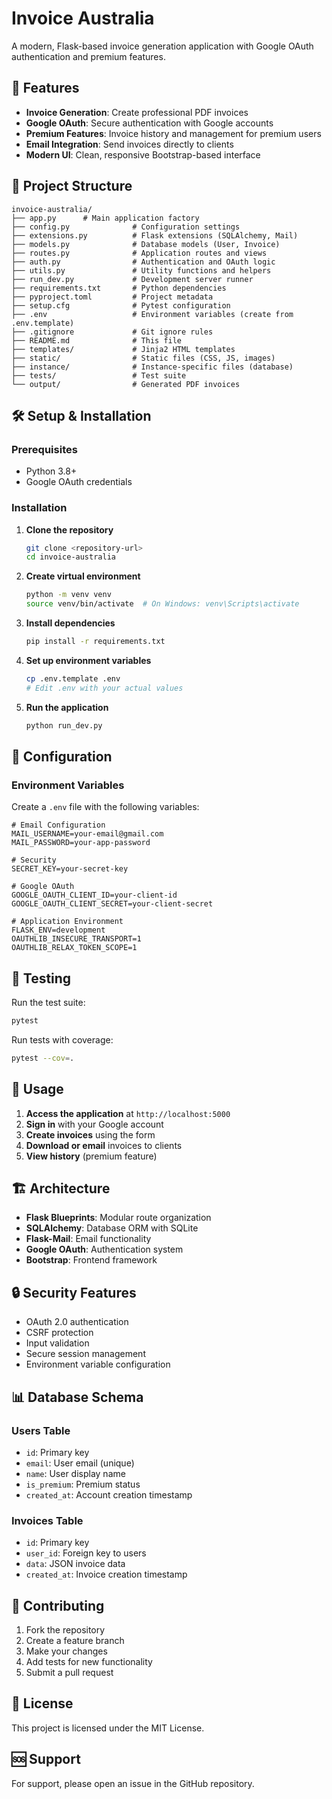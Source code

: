 # Invoice Australia

A modern, Flask-based invoice generation application with Google OAuth authentication and premium features.

## 🚀 Features

- **Invoice Generation**: Create professional PDF invoices
- **Google OAuth**: Secure authentication with Google accounts
- **Premium Features**: Invoice history and management for premium users
- **Email Integration**: Send invoices directly to clients
- **Modern UI**: Clean, responsive Bootstrap-based interface

## 📁 Project Structure

```
invoice-australia/
├── app.py      # Main application factory
├── config.py              # Configuration settings
├── extensions.py          # Flask extensions (SQLAlchemy, Mail)
├── models.py              # Database models (User, Invoice)
├── routes.py              # Application routes and views
├── auth.py                # Authentication and OAuth logic
├── utils.py               # Utility functions and helpers
├── run_dev.py             # Development server runner
├── requirements.txt       # Python dependencies
├── pyproject.toml         # Project metadata
├── setup.cfg              # Pytest configuration
├── .env                   # Environment variables (create from .env.template)
├── .gitignore             # Git ignore rules
├── README.md              # This file
├── templates/             # Jinja2 HTML templates
├── static/                # Static files (CSS, JS, images)
├── instance/              # Instance-specific files (database)
├── tests/                 # Test suite
└── output/                # Generated PDF invoices
```

## 🛠️ Setup & Installation

### Prerequisites
- Python 3.8+
- Google OAuth credentials

### Installation

1. **Clone the repository**
   ```bash
   git clone <repository-url>
   cd invoice-australia
   ```

2. **Create virtual environment**
   ```bash
   python -m venv venv
   source venv/bin/activate  # On Windows: venv\Scripts\activate
   ```

3. **Install dependencies**
   ```bash
   pip install -r requirements.txt
   ```

4. **Set up environment variables**
   ```bash
   cp .env.template .env
   # Edit .env with your actual values
   ```

5. **Run the application**
   ```bash
   python run_dev.py
   ```

## 🔧 Configuration

### Environment Variables

Create a `.env` file with the following variables:

```env
# Email Configuration
MAIL_USERNAME=your-email@gmail.com
MAIL_PASSWORD=your-app-password

# Security
SECRET_KEY=your-secret-key

# Google OAuth
GOOGLE_OAUTH_CLIENT_ID=your-client-id
GOOGLE_OAUTH_CLIENT_SECRET=your-client-secret

# Application Environment
FLASK_ENV=development
OAUTHLIB_INSECURE_TRANSPORT=1
OAUTHLIB_RELAX_TOKEN_SCOPE=1
```

## 🧪 Testing

Run the test suite:

```bash
pytest
```

Run tests with coverage:

```bash
pytest --cov=.
```

## 📝 Usage

1. **Access the application** at `http://localhost:5000`
2. **Sign in** with your Google account
3. **Create invoices** using the form
4. **Download or email** invoices to clients
5. **View history** (premium feature)

## 🏗️ Architecture

- **Flask Blueprints**: Modular route organization
- **SQLAlchemy**: Database ORM with SQLite
- **Flask-Mail**: Email functionality
- **Google OAuth**: Authentication system
- **Bootstrap**: Frontend framework

## 🔒 Security Features

- OAuth 2.0 authentication
- CSRF protection
- Input validation
- Secure session management
- Environment variable configuration

## 📊 Database Schema

### Users Table
- `id`: Primary key
- `email`: User email (unique)
- `name`: User display name
- `is_premium`: Premium status
- `created_at`: Account creation timestamp

### Invoices Table
- `id`: Primary key
- `user_id`: Foreign key to users
- `data`: JSON invoice data
- `created_at`: Invoice creation timestamp

## 🤝 Contributing

1. Fork the repository
2. Create a feature branch
3. Make your changes
4. Add tests for new functionality
5. Submit a pull request

## 📄 License

This project is licensed under the MIT License.

## 🆘 Support

For support, please open an issue in the GitHub repository.

